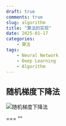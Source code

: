 ```yaml
---
draft: true 
comments: true
slug: algorithm
title: "算法的实现"
date: 2025-01-17
categories: 
    - 算法
tags:
    - Neural Network
    - Deep Learning
    - Algorithm
---
```


## 随机梯度下降法

![随机梯度下降法](https://files.catbox.moe/9xyobz.png)

=== ""